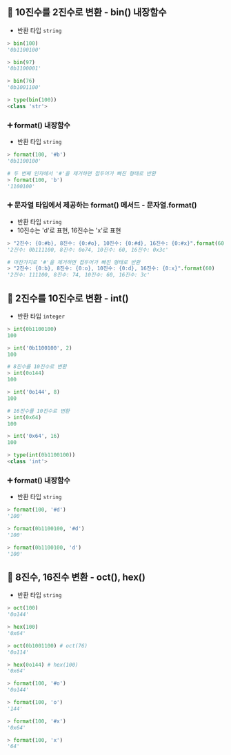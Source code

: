 ## 📌 10진수를 2진수로 변환 - bin() 내장함수
+ 반환 타입 ```string```
```python
> bin(100)
'0b1100100'

> bin(97)
'0b1100001'

> bin(76)
'0b1001100'

> type(bin(100))
<class 'str'>
```

### ➕ format() 내장함수
+ 반환 타입 ```string```
```python
> format(100, '#b')
'0b1100100'

# 두 번째 인자에서 '#'을 제거하면 접두어가 빠진 형태로 반환
> format(100, 'b')
'1100100'
```

### ➕ 문자열 타입에서 제공하는 format() 메서드 - 문자열.format()
+ 반환 타입 ```string```
+ 10진수는 'd'로 표현, 16진수는 'x'로 표현
```python
> "2진수: {0:#b}, 8진수: {0:#o}, 10진수: {0:#d}, 16진수: {0:#x}".format(60)
'2진수: 0b111100, 8진수: 0o74, 10진수: 60, 16진수: 0x3c'

# 마찬가지로 '#'을 제거하면 접두어가 빠진 형태로 반환
> "2진수: {0:b}, 8진수: {0:o}, 10진수: {0:d}, 16진수: {0:x}".format(60)
'2진수: 111100, 8진수: 74, 10진수: 60, 16진수: 3c'
```

## 📌 2진수를 10진수로 변환 - int()
+ 반환 타입 ```integer```
```python
> int(0b1100100)
100

> int('0b1100100', 2)
100

# 8진수를 10진수로 변환
> int(0o144)
100

> int('0o144', 8)
100

# 16진수를 10진수로 변환
> int(0x64)
100

> int('0x64', 16)
100

> type(int(0b1100100))
<class 'int'>
```

### ➕ format() 내장함수
+ 반환 타입 ```string```
```python
> format(100, '#d')
'100'

> format(0b1100100, '#d')
'100'

> format(0b1100100, 'd')
'100'
```

## 📌 8진수, 16진수 변환 - oct(), hex()
+ 반환 타입 ```string```
```python
> oct(100)
'0o144'

> hex(100)
'0x64'

> oct(0b1001100) # oct(76)
'0o114'

> hex(0o144) # hex(100)
'0x64'

> format(100, '#o')
'0o144'

> format(100, 'o')
'144'

> format(100, '#x')
'0x64'

> format(100, 'x')
'64'
```
